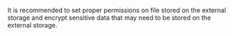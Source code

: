It is recommended to set proper permissions on file stored on the external storage and encrypt sensitive data that may
need to be stored on the external storage.